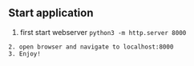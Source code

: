## Start application
1. first start webserver
```python3 -m http.server 8000```
```
2. open browser and navigate to localhost:8000
3. Enjoy!